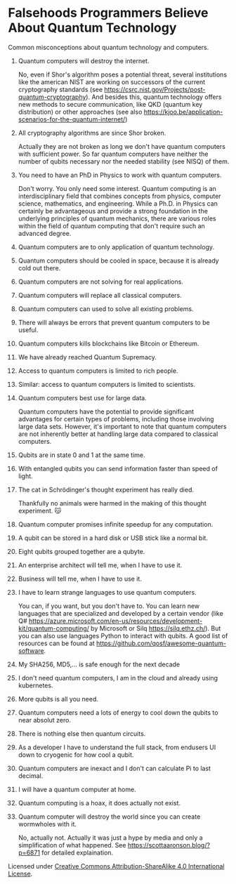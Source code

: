 # Falsehoods Programmers Believe About Quantum Technology

Common misconceptions about quantum technology and computers.

1. Quantum computers will destroy the internet.

   No, even if Shor's algorithm poses a potential threat, several institutions like the
   american NIST are working on successors of the current cryptography standards (see 
   https://csrc.nist.gov/Projects/post-quantum-cryptography). And besides this, quantum 
   technology offers new methods to secure communication, like QKD (quantum key distribution)
   or other approaches (see also https://kjoo.be/application-scenarios-for-the-quantum-internet/)
   
2. All cryptography algorithms are since Shor broken.

   Actually they are not broken as long we don't have quantum computers with sufficient
   power. So far quantum computers have neither the number of qubits necessary nor the needed
   stability (see NISQ) of them. 
   
3. You need to have an PhD in Physics to work with quantum computers.

   Don't worry. You only need some interest. Quantum computing is an interdisciplinary
   field that combines concepts from physics, computer science, mathematics, and engineering. While
   a Ph.D. in Physics can certainly be advantageous and provide a strong foundation in the underlying
   principles of quantum mechanics, there are various roles within the field of quantum
   computing that don't require such an advanced degree.
   
5. Quantum computers are to only application of quantum technology.
6. Quantum computers should be cooled in space, because it is already cold out there.
7. Quantum computers are not solving for real applications.
8. Quantum computers will replace all classical computers.
9. Quantum computers can used to solve all existing problems.
10. There will always be errors that prevent quantum computers to be useful.
11. Quantum computers kills blockchains like Bitcoin or Ethereum.
12. We have already reached Quantum Supremacy.
13. Access to quantum computers is limited to rich people.

14. Similar: access to quantum computers is limited to scientists.

15. Quantum computers best use for large data.

    Quantum computers have the potential to provide significant advantages for certain
    types of problems, including those involving large data sets. However, it's important
    to note that quantum computers are not inherently better at handling large
    data compared to classical computers.

17. Qubits are in state 0 and 1 at the same time.

18. With entangled qubits you can send information faster than speed of light.

19. The cat in Schrödinger's thought experiment has really died.

    Thankfully no animals were harmed in the making of this thought experiment. 😽

20. Quantum computer promises infinite speedup for any computation.
21. A qubit can be stored in a hard disk or USB stick like a normal bit.
22. Eight qubits grouped together are a qubyte. 
23. An enterprise architect will tell me, when I have to use it. 
24. Business will tell me, when I have to use it.
25. I have to learn strange languages to use quantum computers.

    You can, if you want, but you don't have to. You can learn new languages that are
    specialized and developed by a certain vendor (like Q# https://azure.microsoft.com/en-us/resources/development-kit/quantum-computing/ 
    by Microsoft or Silq https://silq.ethz.ch/). But you can also use languages Python 
    to interact with qubits. A good list of resources can be found at https://github.com/qosf/awesome-quantum-software.

26. My SHA256, MD5,... is safe enough for the next decade 

    
28. I don't need quantum computers, I am in the cloud and already using kubernetes.
29. More qubits is all you need. 
30. Quantum computers need a lots of energy to cool down the qubits to near absolut zero.
31. There is nothing else then quantum circuits.
32. As a developer I have to understand the full stack, from endusers UI down to cryogenic for how cool a qubit.
33. Quantum computers are inexact and I don't can calculate Pi to last decimal.
35. I will have a quantum computer at home.
36. Quantum computing is a hoax, it does actually not exist. 
37. Quantum computer will destroy the world since you can create wormwholes with it.

    No, actually not. Actually it was just a hype by media and only a simplification of what happened. See 
    https://scottaaronson.blog/?p=6871 for detailed explaination.

Licensed under [Creative Commons Attribution-ShareAlike 4.0 International License](http://creativecommons.org/licenses/by-sa/4.0/).

